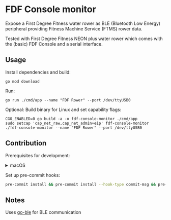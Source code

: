 # FDF Console monitor

Expose a First Degree Fitness water rower as BLE (Bluetooth Low Energy) peripheral providing Fitness Machine Service
(FTMS) rower data.

Tested with First Degree Fitness NEON plus water rower which comes with the (basic) FDF Console and a serial interface.

## Usage

Install dependencies and build:

    go mod download

Run:

    go run ./cmd/app --name "FDF Rower" --port /dev/ttyUSB0

Optional: Build binary for Linux and set capability flags:

    CGO_ENABLED=0 go build -a -o fdf-console-monitor ./cmd/app
    sudo setcap 'cap_net_raw,cap_net_admin+eip' fdf-console-monitor
    ./fdf-console-monitor --name "FDF Rower" --port /dev/ttyUSB0

## Contribution

Prerequisites for development:

<details>
<summary>macOS</summary>

```bash
brew install pre-commit commitizen golangci-lint
```
</details>

Set up pre-commit hooks:

```bash
pre-commit install && pre-commit install --hook-type commit-msg && pre-commit run
```

## Notes

Uses [go-ble](https://github.com/go-ble/ble) for BLE communication
